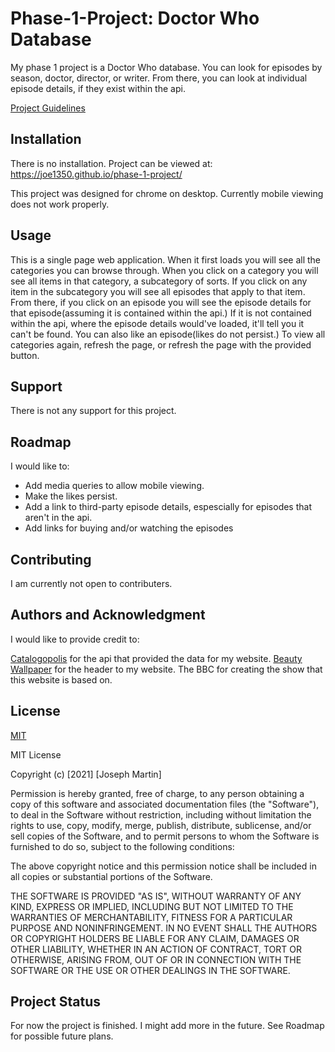 # Phase-1-Project: Doctor Who Database

My phase 1 project is a Doctor Who database. You can look for episodes by season, doctor, director, or writer.
From there, you can look at individual episode details, if they exist within the api.

[Project Guidelines](https://github.com/learn-co-curriculum/phase-1-javascript-project-mode)

## Installation

There is no installation. Project can be viewed at:
https://joe1350.github.io/phase-1-project/

This project was designed for chrome on desktop.
Currently mobile viewing does not work properly.

## Usage

This is a single page web application. When it first loads you will see all the categories you can browse through.
When you click on a category you will see all items in that category, a subcategory of sorts.
If you click on any item in the subcategory you will see all episodes that apply to that item.
From there, if you click on an episode you will see the episode details for that episode(assuming it is contained within the api.)
If it is not contained within the api, where the episode details would've loaded, it'll tell you it can't be found.
You can also like an episode(likes do not persist.)
To view all categories again, refresh the page, or refresh the page with the provided button.

## Support

There is not any support for this project.

## Roadmap

I would like to:

- Add media queries to allow mobile viewing.
- Make the likes persist.
- Add a link to third-party episode details, espescially for episodes that aren't in the api.
- Add links for buying and/or watching the episodes

## Contributing

I am currently not open to contributers.

## Authors and Acknowledgment

I would like to provide credit to:

[Catalogopolis](https://api.catalogopolis.xyz/docs/) for the api that provided the data for my website.
[Beauty Wallpaper](http://be-wallpapers.blogspot.com/2013/11/doctor-who-title-black-wallpaper.html) for the header to my website.
The BBC for creating the show that this website is based on.

## License

[MIT](https://choosealicense.com/licenses/mit/)

MIT License

Copyright (c) [2021] [Joseph Martin]

Permission is hereby granted, free of charge, to any person obtaining a copy
of this software and associated documentation files (the "Software"), to deal
in the Software without restriction, including without limitation the rights
to use, copy, modify, merge, publish, distribute, sublicense, and/or sell
copies of the Software, and to permit persons to whom the Software is
furnished to do so, subject to the following conditions:

The above copyright notice and this permission notice shall be included in all
copies or substantial portions of the Software.

THE SOFTWARE IS PROVIDED "AS IS", WITHOUT WARRANTY OF ANY KIND, EXPRESS OR
IMPLIED, INCLUDING BUT NOT LIMITED TO THE WARRANTIES OF MERCHANTABILITY,
FITNESS FOR A PARTICULAR PURPOSE AND NONINFRINGEMENT. IN NO EVENT SHALL THE
AUTHORS OR COPYRIGHT HOLDERS BE LIABLE FOR ANY CLAIM, DAMAGES OR OTHER
LIABILITY, WHETHER IN AN ACTION OF CONTRACT, TORT OR OTHERWISE, ARISING FROM,
OUT OF OR IN CONNECTION WITH THE SOFTWARE OR THE USE OR OTHER DEALINGS IN THE
SOFTWARE.

## Project Status

For now the project is finished.
I might add more in the future. See Roadmap for possible future plans.
